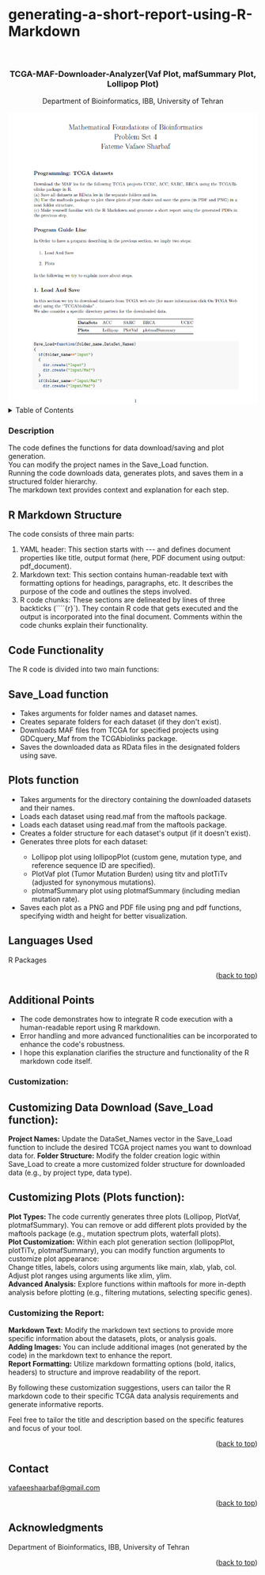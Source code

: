 # generating-a-short-report-using-R-Markdown
<!-- Improved compatibility of back to top link: See: https://github.com/othneildrew/Best-README-Template/pull/73 -->
<a name="readme-top"></a>



<!-- PROJECT LOGO -->
<br />
<div align="center">

<h3 align="center">TCGA-MAF-Downloader-Analyzer(Vaf Plot, mafSummary Plot, Lollipop Plot) </h3>

  <p align="center">
    Department of Bioinformatics, IBB, University of Tehran
    <br />
  </p>
</div>


<div align="center">
  <img src="Logo.png" alt="Alt text">
</div>

<!-- TABLE OF CONTENTS -->
<details>
  <summary>Table of Contents</summary>
  <ol>
    <li>
      <a href="#Description">Description</a>
    </li>
    <li><a href="#R_Markdown_Structure">R Markdown Structure</a></li>
    <li><a href="#Code_Functionality">Code Functionality</a></li>
    <li><a href="#Languages_Used">Languages Used</a></li>
    <li><a href="#Additional_Points">Additional Points</a></li>
    <li>
      <a href="#Customization">Customization</a>
    </li>
    <li><a href="#Contact">Contact</a></li>
  </ol>
</details>



<!-- ABOUT THE PROJECT -->
### Description
The code defines the functions for data download/saving and plot generation.<br>
You can modify the project names in the Save_Load function.<br>
Running the code downloads data, generates plots, and saves them in a structured folder hierarchy.<br>
The markdown text provides context and explanation for each step.


<h2 id="R_Markdown_Structure" >R Markdown Structure</h2>
The code consists of three main parts:
<ol>
  <li>YAML header: This section starts with --- and defines document properties like title, output format (here, PDF document using output: pdf_document).</li>
  <li>Markdown text: This section contains human-readable text with formatting options for headings, paragraphs, etc. It describes the purpose of the code and outlines the steps involved.
</li>
  <li>R code chunks: These sections are delineated by lines of three backticks (````{r}`). They contain R code that gets executed and the output is incorporated into the final document. Comments within the code chunks explain their functionality.
</li>
</ol>

<h2 id="Code_Functionality"> Code Functionality</h2>

The R code is divided into two main functions:

## Save_Load function
<ul>
  <li>Takes arguments for folder names and dataset names.</li>
  <li>Creates separate folders for each dataset (if they don't exist).</li>
  <li>Downloads MAF files from TCGA for specified projects using GDCquery_Maf from the TCGAbiolinks package.</li>
  <li>Saves the downloaded data as RData files in the designated folders using save.</li>
</ul>


## Plots function
<ul>
  <li>Takes arguments for the directory containing the downloaded datasets and their names.</li>
  <li>Loads each dataset using read.maf from the maftools package.</li>
  <li>Loads each dataset using read.maf from the maftools package.</li>
  <li>Creates a folder structure for each dataset's output (if it doesn't exist).</li>
  <li>Generates three plots for each dataset:</li>
  <ul>
    <li>Lollipop plot using lollipopPlot (custom gene, mutation type, and reference sequence ID are specified).</li>
    <li>PlotVaf plot (Tumor Mutation Burden) using titv and plotTiTv (adjusted for synonymous mutations).</li>
    <li>plotmafSummary plot using plotmafSummary (including median mutation rate).</li>
  </ul>
  <li>Saves each plot as a PNG and PDF file using png and pdf functions, specifying width and height for better visualization.</li>
</ul>


<h2 id="Languages_Used"> Languages Used</h2>

R Packages 
<p align="right">(<a href="#readme-top">back to top</a>)</p>




<!-- GETTING STARTED -->
<h2 id="Additional_Points"> Additional Points</h2>
<ul>
  <li>The code demonstrates how to integrate R code execution with a human-readable report using R markdown.</li>
  <li>Error handling and more advanced functionalities can be incorporated to enhance the code's robustness.</li>
  <li>I hope this explanation clarifies the structure and functionality of the R markdown code itself.</li>
</ul>

### Customization:

## Customizing Data Download (Save_Load function):

<strong>Project Names:</strong> Update the DataSet_Names vector in the Save_Load function to include the desired TCGA project names you want to download data for.<bt>
<strong>Folder Structure:</strong> Modify the folder creation logic within Save_Load to create a more customized folder structure for downloaded data (e.g., by project type, data type).

## Customizing Plots (Plots function):

<strong>Plot Types: </strong>The code currently generates three plots (Lollipop, PlotVaf, plotmafSummary). You can remove or add different plots provided by the maftools package (e.g., mutation spectrum plots, waterfall plots).<br>
<strong>Plot Customization:</strong> Within each plot generation section (lollipopPlot, plotTiTv, plotmafSummary), you can modify function arguments to customize plot appearance:<br>
Change titles, labels, colors using arguments like main, xlab, ylab, col.<br>
Adjust plot ranges using arguments like xlim, ylim.<br>
<strong>Advanced Analysis:</strong> Explore functions within maftools for more in-depth analysis before plotting (e.g., filtering mutations, selecting specific genes).


### Customizing the Report:

<strong>Markdown Text:</strong> Modify the markdown text sections to provide more specific information about the datasets, plots, or analysis goals.<br>
<strong>Adding Images:</strong> You can include additional images (not generated by the code) in the markdown text to enhance the report.<br>
<strong>Report Formatting:</strong> Utilize markdown formatting options (bold, italics, headers) to structure and improve readability of the report.<br>

By following these customization suggestions, users can tailor the R markdown code to their specific TCGA data analysis requirements and generate informative reports.

Feel free to tailor the title and description based on the specific features and focus of your tool.
<p align="right">(<a href="#readme-top">back to top</a>)</p>


<!-- CONTACT -->
## Contact

vafaeeshaarbaf@gmail.com


<p align="right">(<a href="#readme-top">back to top</a>)</p>



<!-- ACKNOWLEDGMENTS -->
## Acknowledgments

Department of Bioinformatics, IBB, University of Tehran

<p align="right">(<a href="#readme-top">back to top</a>)</p>





<!-- MARKDOWN LINKS & IMAGES -->
<!-- https://www.markdownguide.org/basic-syntax/#reference-style-links -->
[contributors-shield]: https://img.shields.io/github/contributors/github_username/repo_name.svg?style=for-the-badge
[contributors-url]: https://github.com/github_username/repo_name/graphs/contributors
[forks-shield]: https://img.shields.io/github/forks/github_username/repo_name.svg?style=for-the-badge
[forks-url]: https://github.com/github_username/repo_name/network/members
[stars-shield]: https://img.shields.io/github/stars/github_username/repo_name.svg?style=for-the-badge
[stars-url]: https://github.com/github_username/repo_name/stargazers
[issues-shield]: https://img.shields.io/github/issues/github_username/repo_name.svg?style=for-the-badge
[issues-url]: https://github.com/github_username/repo_name/issues
[license-shield]: https://img.shields.io/github/license/github_username/repo_name.svg?style=for-the-badge
[license-url]: https://github.com/github_username/repo_name/blob/master/LICENSE.txt
[linkedin-shield]: https://img.shields.io/badge/-LinkedIn-black.svg?style=for-the-badge&logo=linkedin&colorB=555
[linkedin-url]: https://linkedin.com/in/linkedin_username
[product-screenshot]: images/screenshot.png
[Next.js]: https://img.shields.io/badge/next.js-000000?style=for-the-badge&logo=nextdotjs&logoColor=white
[Next-url]: https://nextjs.org/
[React.js]: https://img.shields.io/badge/React-20232A?style=for-the-badge&logo=react&logoColor=61DAFB
[React-url]: https://reactjs.org/
[Vue.js]: https://img.shields.io/badge/Vue.js-35495E?style=for-the-badge&logo=vuedotjs&logoColor=4FC08D
[Vue-url]: https://vuejs.org/
[Angular.io]: https://img.shields.io/badge/Angular-DD0031?style=for-the-badge&logo=angular&logoColor=white
[Angular-url]: https://angular.io/
[Svelte.dev]: https://img.shields.io/badge/Svelte-4A4A55?style=for-the-badge&logo=svelte&logoColor=FF3E00
[Svelte-url]: https://svelte.dev/
[Laravel.com]: https://img.shields.io/badge/Laravel-FF2D20?style=for-the-badge&logo=laravel&logoColor=white
[Laravel-url]: https://laravel.com
[Bootstrap.com]: https://img.shields.io/badge/Bootstrap-563D7C?style=for-the-badge&logo=bootstrap&logoColor=white
[Bootstrap-url]: https://getbootstrap.com
[JQuery.com]: https://img.shields.io/badge/jQuery-0769AD?style=for-the-badge&logo=jquery&logoColor=white
[JQuery-url]: https://jquery.com
